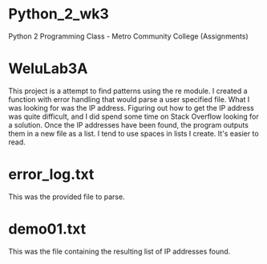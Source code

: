 # Python_2_wk3
Python 2 Programming Class - Metro Community College (Assignments) 

# WeluLab3A
This project is a attempt to find patterns using the re module. I created a function with error handling that would parse a user specified file. What I was looking for
was the IP address. Figuring out how to get the IP address was quite difficult, and I did spend some time on Stack Overflow looking for a solution. Once the IP 
addresses have been found, the program outputs them in a new file as a list. I tend to use spaces in lists I create. It's easier to read. 

# error_log.txt
This was the provided file to parse. 

# demo01.txt
This was the file containing the resulting list of IP addresses found. 
